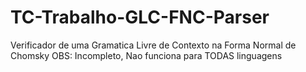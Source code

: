 # TC-Trabalho-GLC-FNC-Parser
Verificador de uma Gramatica Livre de Contexto na Forma Normal de Chomsky
 OBS: Incompleto, Nao funciona para TODAS linguagens
